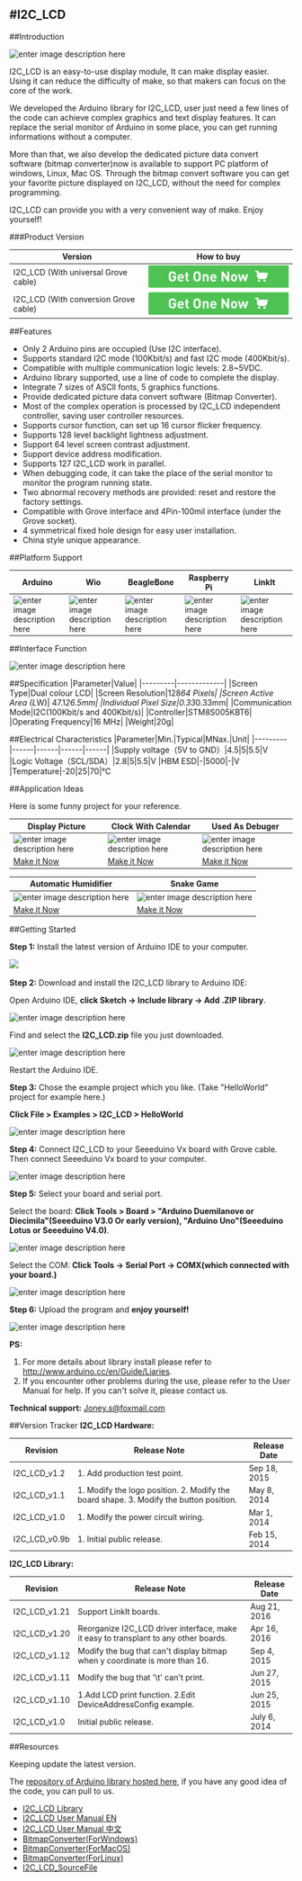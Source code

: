 #I2C_LCD
---------
##Introduction

![enter image description here](https://raw.githubusercontent.com/SparkingStudio/I2C_LCD/master/images/I2C_LCD_WIKI_1.jpg)

I2C_LCD is an easy-to-use display module, It can make display easier. Using it can reduce the difficulty of make, so that makers can focus on the core of the work.

We developed the Arduino library for I2C_LCD, user just need a few lines of the code can achieve complex graphics and text display features. It can replace the serial monitor of Arduino in some place, you can get running informations without a computer.

More than that, we also develop the dedicated picture data convert software (bitmap converter)now is available to support PC platform of windows, Linux, Mac OS. Through the bitmap convert software you can get your favorite picture displayed on I2C_LCD, without the need for complex programming.

I2C_LCD can provide you with a very convenient way of make. Enjoy yourself!

###Product Version

| Version 	| How to buy	|
|-----------|---------------|
|I2C_LCD (With universal Grove cable)|[![enter image description here](https://raw.githubusercontent.com/SeeedDocument/Grove_Light_Sensor/master/images/300px-Get_One_Now_Banner.png)](https://www.seeedstudio.com/I2C_LCD-(With-universal-Grove-cable)-p-2601.html)|
|I2C_LCD (With conversion Grove cable)|[![enter image description here](https://raw.githubusercontent.com/SeeedDocument/Grove_Light_Sensor/master/images/300px-Get_One_Now_Banner.png)](https://www.seeedstudio.com/I2C_LCD-(With-universal-Grove-cable)-p-2601.html)|

##Features

* Only 2 Arduino pins are occupied (Use I2C interface).
* Supports standard I2C mode (100Kbit/s) and fast I2C mode (400Kbit/s).
* Compatible with multiple communication logic levels: 2.8~5VDC.
* Arduino library supported, use a line of code to complete the display.
* Integrate 7 sizes of ASCll fonts, 5 graphics functions.
* Provide dedicated picture data convert software (Bitmap Converter).
* Most of the complex operation is processed by I2C_LCD independent controller, saving user controller resources.
* Supports cursor function, can set up 16 cursor flicker frequency.
* Supports 128 level backlight lightness adjustment.
* Support 64 level screen contrast adjustment.
* Support device address modification.
* Supports 127 I2C_LCD work in parallel.
* When debugging code, it can take the place of the serial monitor to monitor the program running state.
* Two abnormal recovery methods are provided: reset and restore the factory settings.
* Compatible with Grove interface and 4Pin-100mil interface (under the Grove socket).
* 4 symmetrical fixed hole design for easy user installation.
* China style unique appearance.


##Platform Support

|Arduino|Wio|BeagleBone|Raspberry Pi|LinkIt|
|---------|-----|-----|------|------|
|![enter image description here](https://raw.githubusercontent.com/SeeedDocument/Seeed-WiKi/master/docs/images/arduino_logo.jpg)|![enter image description here](https://raw.githubusercontent.com/SeeedDocument/Seeed-WiKi/master/docs/images/wio_logo_n.jpg)|![enter image description here](https://raw.githubusercontent.com/SeeedDocument/Seeed-WiKi/master/docs/images/bbg_logo_n.jpg)|![enter image description here](https://raw.githubusercontent.com/SeeedDocument/Seeed-WiKi/master/docs/images/raspberry_pi_logo_n.jpg)|![enter image description here](https://raw.githubusercontent.com/SeeedDocument/Seeed-WiKi/master/docs/images/linkit_logo.jpg)|


##Interface Function

![enter image description here](https://raw.githubusercontent.com/SparkingStudio/I2C_LCD/master/images/I2C_LCD_Board.jpg)

##Specification
|Parameter|Value|
|---------|-------------|
|Screen Type|Dual colour LCD|
|Screen Resolution|128*64 Pixels|
|Screen Active Area (L*W)| 47.1*26.5mm|
|Individual Pixel Size|0.33*0.33mm|
|Communication Mode|I2C(100Kbit/s and 400Kbit/s)|
|Controller|STM8S005KBT6|
|Operating Frequency|16 MHz|
|Weight|20g|

##Electrical Characteristics
|Parameter|Min.|Typical|MNax.|Unit|
|---------|------|------|------|------|
|Supply voltage（5V to GND）|4.5|5|5.5|V
|Logic Voltage（SCL/SDA）|2.8|5|5.5|V
|HBM ESD|-|5000|-|V
|Temperature|-20|25|70|℃


##Application Ideas

Here is some funny project for your reference.

|Display Picture|Clock With Calendar|Used As Debuger|
|-------|-------|-------|
|![enter image description here](https://raw.githubusercontent.com/SparkingStudio/I2C_LCD/master/images/BitmapDisplay_p1.png)|![enter image description here](https://raw.githubusercontent.com/SparkingStudio/I2C_LCD/master/images/ClockWithCalendar_p1.png)|![enter image description here](https://raw.githubusercontent.com/SparkingStudio/I2C_LCD/master/images/debugWithMe_p1.png)|
| [Make it Now](http://www.instructables.com/id/Display-Picture-Or-Icon-On-the-fancy-I2CLCD/) | [Make it Now](http://www.instructables.com/id/Beautiful-and-practical-clock-with-calendar/) | [Make it Now](http://www.instructables.com/id/Use-I2CLCD-to-Debug-Your-Project-1/ )|


|Automatic Humidifier|Snake Game|
|-------|-------|
|![enter image description here](https://raw.githubusercontent.com/SparkingStudio/I2C_LCD/master/images/AutomaticHumidifier.png)|![enter image description here](https://raw.githubusercontent.com/SparkingStudio/I2C_LCD/master/images/DIY_SnakeGame.png)|
| [Make it Now](http://www.instructables.com/id/DIY-a-Simple-Automatic-Humidifier/) | [Make it Now](http://www.seeed.cc/project_detail.html?id=1621)|


##Getting Started

**Step 1:** Install the latest version of Arduino IDE to your computer.

[![](https://raw.githubusercontent.com/SeeedDocument/Seeeduino_Stalker_V3_1/master/images/Download_IDE.png)](https://www.arduino.cc/en/Main/Software)

**Step 2:** Download and install the I2C_LCD library to Arduino IDE:

Open Arduino IDE, **click Sketch -> Include library -> Add .ZIP library**.

![enter image description here](https://raw.githubusercontent.com/SparkingStudio/I2C_LCD/master/images/I2C_LCD_InstalLib_1.jpg)

Find and select the **I2C_LCD.zip** file you just downloaded.

![enter image description here](https://raw.githubusercontent.com/SparkingStudio/I2C_LCD/master/images/I2C_LCD_InstalLib_2.jpg)

Restart the Arduino IDE.

**Step 3:** Chose the example project which you like. (Take "HelloWorld" project for example here.)

**Click File > Examples > I2C_LCD > HelloWorld**

![enter image description here](https://raw.githubusercontent.com/SparkingStudio/I2C_LCD/master/images/I2C_LCD_InstalLib_3.jpg)

**Step 4:** Connect I2C_LCD to your Seeeduino Vx board with Grove cable. Then connect Seeeduino Vx board to your computer.

![enter image description here](https://raw.githubusercontent.com/SparkingStudio/I2C_LCD/master/images/I2C_LCD_InstalLib_4.jpg)

**Step 5:** Select your board and serial port.

Select the board: **Click Tools > Board > "Arduino Duemilanove or Diecimila"(Seeeduino V3.0 Or early version), "Arduino Uno"(Seeeduino Lotus or Seeeduino V4.0)**.

![enter image description here](https://raw.githubusercontent.com/SparkingStudio/I2C_LCD/master/images/I2C_LCD_InstalLib_5.jpg)

Select the COM: **Click Tools -> Serial Port -> COMX(which connected with your board.)**

![enter image description here](https://raw.githubusercontent.com/SparkingStudio/I2C_LCD/master/images/I2C_LCD_InstalLib_6.jpg)

**Step 6:** Upload the program and **enjoy yourself!**

![enter image description here](https://raw.githubusercontent.com/SparkingStudio/I2C_LCD/master/images/I2C_LCD_InstalLib_7.jpg)

**PS:**

1. For more details about library install please refer to http://www.arduino.cc/en/Guide/Liaries.
2. If you encounter other problems during the use, please refer to the User Manual for help. If you can't solve it, please contact us.

**Technical support:** Joney.s@foxmail.com

##Version Tracker
**I2C_LCD Hardware:**

| Revision 	| Release Note	| Release Date	|
|-----------|---------------|---------------|
|I2C_LCD_v1.2| 1. Add production test point. |Sep 18, 2015|
|I2C_LCD_v1.1| 1. Modify the logo position. 2. Modify the board shape. 3. Modify the button position. |May 8, 2014|
|I2C_LCD_v1.0| 1. Modify the power circuit wiring. |Mar 1, 2014|
|I2C_LCD_v0.9b| 1. Initial public release. |Feb 15, 2014|

**I2C_LCD Library:**

| Revision 	| Release Note	| Release Date	|
|-----------|---------------|---------------|
|I2C_LCD_v1.21| Support LinkIt boards. |Aug 21, 2016|
|I2C_LCD_v1.20| Reorganize I2C_LCD driver interface, make it easy to transplant to any other boards. |Apr 16, 2016|
|I2C_LCD_v1.12| Modify the bug that can't display bitmap when y coordinate is more than 16.|Sep 4, 2015|
|I2C_LCD_v1.11| Modify the bug that '\t' can't print.|Jun 27, 2015|
|I2C_LCD_v1.10| 1.Add LCD print function. 2.Edit DeviceAddressConfig example.|Jun 25, 2015|
|I2C_LCD_v1.0| Initial public release. |July 6, 2014|

##Resources

Keeping update the latest version.

The [repository of Arduino library hosted here](https://github.com/SparkingStudio/I2C_LCD_library), if you have any good idea of the code, you can pull to us.

* [I2C_LCD Library](https://github.com/SparkingStudio/I2C_LCD/blob/master/resources/I2C_LCD_Library.zip)
* [I2C_LCD User Manual EN](https://github.com/SparkingStudio/I2C_LCD/blob/master/resources/I2C_LCD-UserManual_EN.zip)
* [I2C_LCD User Manual 中文](https://github.com/SparkingStudio/I2C_LCD/blob/master/resources/I2C_LCD-UserManual_CN.zip)
* [BitmapConverter(ForWindows)](https://github.com/SparkingStudio/I2C_LCD/blob/master/resources/Bitmap%20Converter.rar)
* [BitmapConverter(ForMacOS)](https://github.com/SparkingStudio/I2C_LCD/blob/master/resources/Bitmap%20Converter.dmg)
* [BitmapConverter(ForLinux)](https://github.com/SparkingStudio/I2C_LCD/blob/master/resources/Bitmap%20Converter.tar.gz)
* [I2C_LCD_SourceFile](https://github.com/SparkingStudio/I2C_LCD/blob/master/resources/I2C_LCD12864_SourceFile.zip)